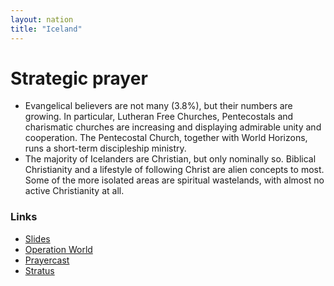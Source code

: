 ```yaml
---
layout: nation
title: "Iceland"
---
```


# Strategic prayer

- Evangelical believers are not many (3.8%), but their numbers are growing. In particular, Lutheran Free Churches, Pentecostals and charismatic churches are increasing and displaying admirable unity and cooperation. The Pentecostal Church, together with World Horizons, runs a short-term discipleship ministry.
- The majority of Icelanders are Christian, but only nominally so. Biblical Christianity and a lifestyle of following Christ are alien concepts to most. Some of the more isolated areas are spiritual wastelands, with almost no active Christianity at all.

### Links

- [Slides](http://kyk.kiekies.net/?src=https://ccwaterkloof.github.io/prayer/slides/iceland.md)
- [Operation World](https://operationworld.org/locations/iceland/)
- [Prayercast](https://prayercast.com/iceland.html)
- [Stratus](https://globe.stratus.earth/globe-explorer/ISL)
